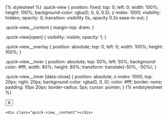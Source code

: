 <script src="{{ 'quick-view.js' | asset_url }}" defer></script>

{% stylesheet %}
  .quick-view {
    position: fixed;
    top: 0;
    left: 0;
    width: 100%;
    height: 100%;
    background-color: rgba(0, 0, 0, 0.5);
    z-index: 1000;
    visibility: hidden;
    opacity: 0;
    transition: visibility 0s, opacity 0.3s ease-in-out;
  }

  .quick-view__content {
    margin-top: 4rem;
  }

  .quick-view[open] {
    visibility: visible;
    opacity: 1;
  }

  .quick-view__overlay {
    position: absolute;
    top: 0;
    left: 0;
    width: 100%;
    height: 100%;
  }

  .quick-view__inner {
    position: absolute;
    top: 50%;
    left: 50%;
    background-color: #fff;
    width: 80%;
    height: 80%;
    transform: translate(-50%, -50%);
  }

  .quick-view__inner [data-close] {
    position: absolute;
    z-index: 1000;
    top: 20px;
    right: 20px;
    background-color: rgba(0, 0, 0);
    color: #fff;
    border: none;
    padding: 10px 20px;
    border-radius: 5px;
    cursor: pointer;
  }
{% endstylesheet %}

<quick-view class="quick-view">
  <div class="quick-view__overlay"></div>
  <div class="quick-view__inner">
    <button data-close class="button">X</button>

    <div class="quick-view__content"></div>
  </div>
</quick-view>

